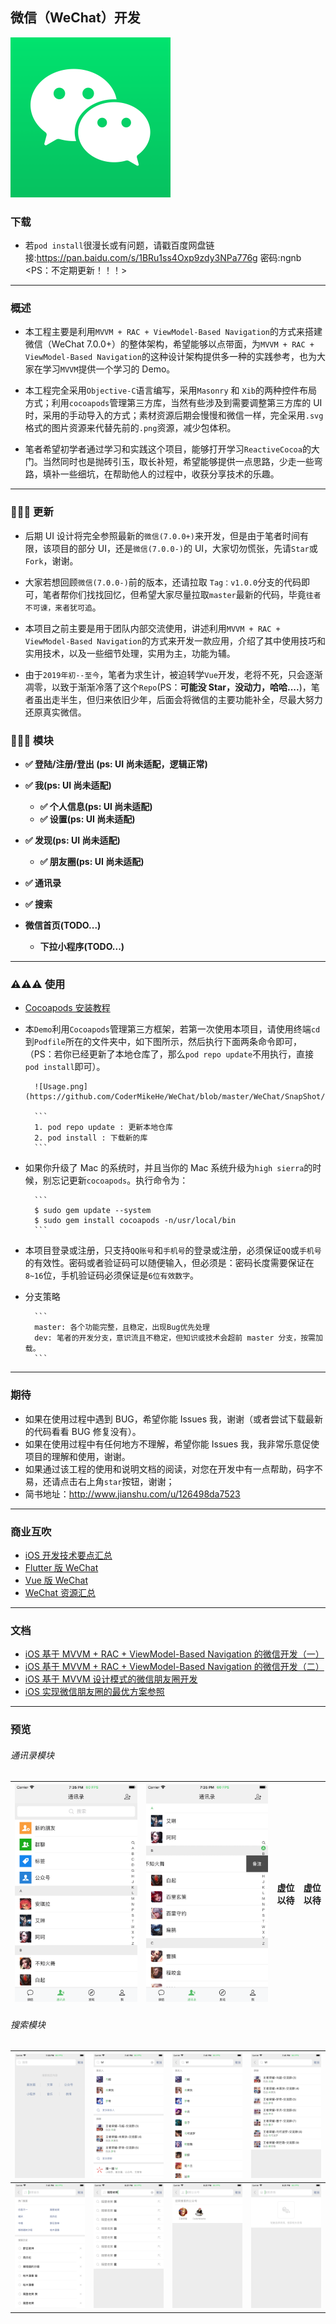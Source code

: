 ## 微信（WeChat）开发

<img src="https://github.com/CoderMikeHe/WeChat_Resource/blob/master/snapshots/logo.png" width="256px" height="256px" />

### 下载

- 若`pod install`很漫长或有问题，请戳百度网盘链接:https://pan.baidu.com/s/1BRu1ss4Oxp9zdy3NPa776g 密码:ngnb <PS：不定期更新！！！>

---

### 概述

- 本工程主要是利用`MVVM + RAC + ViewModel-Based Navigation`的方式来搭建微信（WeChat 7.0.0+）的整体架构，希望能够以点带面，为`MVVM + RAC + ViewModel-Based Navigation`的这种设计架构提供多一种的实践参考，也为大家在学习`MVVM`提供一个学习的 Demo。

- 本工程完全采用`Objective-C`语言编写，采用`Masonry` 和 `Xib`的两种控件布局方式；利用`cocoapods`管理第三方库，当然有些涉及到需要调整第三方库的 UI 时，采用的手动导入的方式；素材资源后期会慢慢和微信一样，完全采用`.svg`格式的图片资源来代替先前的`.png`资源，减少包体积。

- 笔者希望初学者通过学习和实践这个项目，能够打开学习`ReactiveCocoa`的大门。当然同时也是抛砖引玉，取长补短，希望能够提供一点思路，少走一些弯路，填补一些细坑，在帮助他人的过程中，收获分享技术的乐趣。

---

### 👏👏👏 更新

- 后期 UI 设计将完全参照最新的`微信(7.0.0+)`来开发，但是由于笔者时间有限，该项目的部分 UI，还是`微信(7.0.0-)`的 UI，大家切勿慌张，先请`Star`或`Fork`，谢谢。

- 大家若想回顾`微信(7.0.0-)`前的版本，还请拉取 `Tag：v1.0.0`分支的代码即可，笔者帮你们找找回忆，但希望大家尽量拉取`master`最新的代码，毕竟`往者不可谏，来者犹可追`。

- 本项目之前主要是用于团队内部交流使用，讲述利用`MVVM + RAC + ViewModel-Based Navigation`的方式来开发一款应用，介绍了其中使用技巧和实用技术，以及一些细节处理，实用为主，功能为辅。

- 由于`2019年初--至今`，笔者为求生计，被迫转学`Vue`开发，老将不死，只会逐渐凋零，以致于渐渐冷落了这个`Repo`(PS：**可能没 Star，没动力，哈哈....**)，笔者虽出走半生，但归来依旧少年，后面会将微信的主要功能补全，尽最大努力还原真实微信。

### 🚀🚀🚀 模块

- **✅ 登陆/注册/登出 (ps: UI 尚未适配，逻辑正常)**

- **✅ 我(ps: UI 尚未适配)**

  - **✅ 个人信息(ps: UI 尚未适配)**
  - **✅ 设置(ps: UI 尚未适配)**

- **✅ 发现(ps: UI 尚未适配)**

  - **✅ 朋友圈(ps: UI 尚未适配)**

- **✅ 通讯录**

- **✅ 搜索**

- **微信首页(TODO...)**

  - **下拉小程序(TODO...)**

---

### ⚠️⚠️⚠️ 使用

- [Cocoapods 安装教程](https://www.cnblogs.com/chuancheng/p/8443677.html)

- 本`Demo`利用`Cocoapods`管理第三方框架，若第一次使用本项目，请使用终端`cd`到`Podfile`所在的文件夹中，如下图所示，然后执行下面两条命令即可，（PS：若你已经更新了本地仓库了，那么`pod repo update`不用执行，直接`pod install`即可）。

      	![Usage.png](https://github.com/CoderMikeHe/WeChat/blob/master/WeChat/SnapShot/CocopodsUsage.png)

      	```
      	1. pod repo update : 更新本地仓库
      	2. pod install : 下载新的库
      	```

- 如果你升级了 Mac 的系统时，并且当你的 Mac 系统升级为`high sierra`的时候，别忘记更新`cocoapods`。执行命令为：

      	```
      	$ sudo gem update --system
      	$ sudo gem install cocoapods -n/usr/local/bin
      	```

- 本项目登录或注册，只支持`QQ账号`和`手机号`的登录或注册，必须保证`QQ`或`手机号`的有效性。密码或者验证码可以随便输入，但必须是：密码长度需要保证在`8~16`位，手机验证码必须保证是`6位有效数字`。

* 分支策略

      	```
      	master: 各个功能完整，且稳定，出现Bug优先处理
      	dev: 笔者的开发分支，意识流且不稳定，但知识或技术会超前 master 分支，按需加载。
      	```

---

### 期待

- 如果在使用过程中遇到 BUG，希望你能 Issues 我，谢谢（或者尝试下载最新的代码看看 BUG 修复没有）。
- 如果在使用过程中有任何地方不理解，希望你能 Issues 我，我非常乐意促使项目的理解和使用，谢谢。
- 如果通过该工程的使用和说明文档的阅读，对您在开发中有一点帮助，码字不易，还请点击右上角`star`按钮，谢谢；
- 简书地址：<http://www.jianshu.com/u/126498da7523>

---

### 商业互吹

- [iOS 开发技术要点汇总](https://github.com/CoderMikeHe/MHDevelopExample_Objective_C)
- [Flutter 版 WeChat](https://github.com/CoderMikeHe/flutter_wechat)
- [Vue 版 WeChat](https://github.com/CoderMikeHe/vue-wechat)
- [WeChat 资源汇总](https://github.com/CoderMikeHe/WeChat_Resource)

---

### 文档

- [iOS 基于 MVVM + RAC + ViewModel-Based Navigation 的微信开发（一）](http://www.jianshu.com/p/fd407a4ecb8e)
- [iOS 基于 MVVM + RAC + ViewModel-Based Navigation 的微信开发（二）](http://www.jianshu.com/p/8c35fc02f47b)
- [iOS 基于 MVVM 设计模式的微信朋友圈开发](https://www.jianshu.com/p/2f161f6a310f)
- [iOS 实现微信朋友圈的最优方案参照](https://www.jianshu.com/p/395bac3648a7)

---

### 预览

###### 通讯录模块

| ![](https://github.com/CoderMikeHe/WeChat_Resource/blob/master/snapshots/contacts/ios_contacts_page_0.png) | ![](https://github.com/CoderMikeHe/WeChat_Resource/blob/master/snapshots/contacts/ios_contacts_page_1.png) | 虚位以待 | 虚位以待 |
| :--------------------------------------------------------------------------------------------------------: | :--------------------------------------------------------------------------------------------------------: | :------: | :------: |


###### 搜索模块

| ![](https://github.com/CoderMikeHe/WeChat_Resource/blob/master/snapshots/search/ios_search_page_0.png) | ![](https://github.com/CoderMikeHe/WeChat_Resource/blob/master/snapshots/search/ios_search_page_1.png) | ![](https://github.com/CoderMikeHe/WeChat_Resource/blob/master/snapshots/search/ios_search_page_2.png) | ![](https://github.com/CoderMikeHe/WeChat_Resource/blob/master/snapshots/search/ios_search_page_3.png) |
| :----------------------------------------------------------------------------------------------------: | :----------------------------------------------------------------------------------------------------: | :----------------------------------------------------------------------------------------------------: | :----------------------------------------------------------------------------------------------------: |
| ![](https://github.com/CoderMikeHe/WeChat_Resource/blob/master/snapshots/search/ios_search_page_4.png) | ![](https://github.com/CoderMikeHe/WeChat_Resource/blob/master/snapshots/search/ios_search_page_5.png) | ![](https://github.com/CoderMikeHe/WeChat_Resource/blob/master/snapshots/search/ios_search_page_6.png) | ![](https://github.com/CoderMikeHe/WeChat_Resource/blob/master/snapshots/search/ios_search_page_7.png) |
